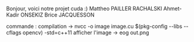 Bonjour, voici notre projet cuda :)
Mattheo PAILLER RACHALSKI
Ahmet-Kadir ONSEKIZ
Brice JACQUESSON

commande : 
compilation -> nvcc -o image image.cu $(pkg-config --libs --cflags opencv) -std=c++11
afficher l'image -> eog out.png
